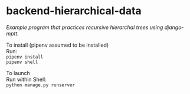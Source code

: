 # backend-hierarchical-data

*Example program that practices recursive hierarchal trees using django-mptt.*

To install (pipenv assumed to be installed)<br>
Run:<br>
`pipenv install`<br>
`pipenv shell`<br>

To launch<br>
Run within Shell:<br>
`python manage.py runserver`<br>